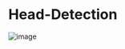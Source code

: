 # Head-Detection

![image](https://github.com/user-attachments/assets/6b907071-2a6b-4b70-9d07-a55d5143f7f7)
